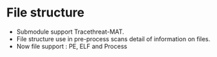 File structure
==============

* Submodule support Tracethreat-MAT.
* File structure use in pre-process scans detail of information on files.
* Now file support : PE, ELF and Process
